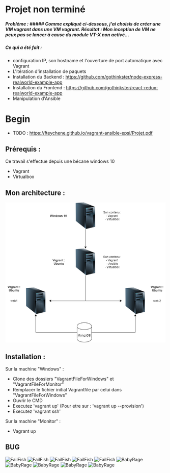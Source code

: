# Projet non terminé

##### Problème : ##### Comme expliqué ci-dessous, j'ai choisis de créer une VM vagrant dans une VM vagrant. Résultat : Mon inception de VM ne peux pas se lancer à cause du module VT-X non activé...

##### Ce qui a été fait : #####
 - configuration IP, son hostname et l'ouverture de port automatique avec Vagrant 
 - L'itération d'installation de paquets
 - Installation du Backend : https://github.com/gothinkster/node-express-realworld-example-app 
 - Installation du Frontend : https://github.com/gothinkster/react-redux-realworld-example-app
 - Manipulation d'Ansible 

# Begin

- TODO : https://fteychene.github.io/vagrant-ansible-epsi/Projet.pdf

## Prérequis :

Ce travail s'effectue depuis une bécane windows 10 

- Vagrant 
- Virtualbox

## Mon architecture :

![Image of Architecture](https://github.com/alexandreludmer/replicationVm/blob/master/Untitled%20Diagram.png)

## Installation : 

Sur la machine "Windows" : 
- Clone des dossiers "VagrantFileForWindows" et "VagrantFileForMonitor"
- Remplacer le fichier initial Vagrantfile par celui dans "VagrantFileForWindows" 
- Ouvrir le CMD
- Executez 'vagrant up' (Pour etre sur : 'vagrant up --provision')
- Executez 'vagrant ssh'

Sur la machine "Monitor" :
- Vagrant up 

## BUG ## 
![FailFish](https://git.io/FailFish)
![FailFish](https://git.io/FailFish)
![FailFish](https://git.io/FailFish)
![FailFish](https://git.io/FailFish)
![FailFish](https://git.io/FailFish)
![BabyRage](https://git.io/BabyRage)
![BabyRage](https://git.io/BabyRage)
![BabyRage](https://git.io/BabyRage)
![BabyRage](https://git.io/BabyRage)
![BabyRage](https://git.io/BabyRage)

